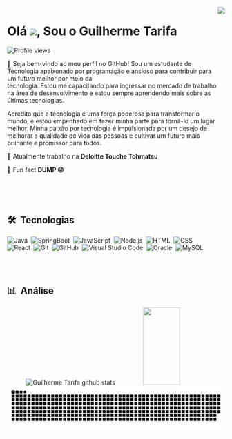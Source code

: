 <img align="right" height="590em" src="https://raw.githubusercontent.com/gist/Guilherme-Tarifa-Vieira/040a3532bedd93ee4e17b2cfec84aead/raw/f8532394703a54c0a32d9eafbce2479aeeea60fe/git-card.svg"/>
<h1 align="left">Olá <img src="https://raw.githubusercontent.com/kaueMarques/kaueMarques/master/hi.gif" height="30px">, Sou o Guilherme Tarifa</h1>
<p align="left"> <img src="https://komarev.com/ghpvc/?username=guilherme-tarifa-vieira&color=yellow" alt="Profile views" /> </p>

🌠 Seja bem-vindo ao meu perfil no GitHub! Sou um estudante de Tecnologia apaixonado por programação e ansioso para contribuir para um futuro melhor por meio da       
   tecnologia. Estou me capacitando para ingressar no mercado de trabalho na área de desenvolvimento e estou sempre aprendendo mais sobre as últimas tecnologias.

   Acredito que a tecnologia é uma força poderosa para transformar o mundo, e estou empenhado em fazer minha parte para torná-lo um lugar melhor. Minha paixão por        tecnologia é impulsionada por um desejo de melhorar a qualidade de vida das pessoas e cultivar um futuro mais brilhante e promissor para todos. 

🔭 Atualmente trabalho na **Deloitte Touche Tohmatsu**

🚀 Fun fact **DUMP 😜**



<br><br><br>

## 🛠 &nbsp;Tecnologias

![Java](https://img.shields.io/badge/-Java-05122A?style=flat&logo=openjdk)&nbsp;
![SpringBoot](https://img.shields.io/badge/-Spring-6DB33F?style=flat&logo=spring&logoColor=white)&nbsp;
![JavaScript](https://img.shields.io/badge/-JavaScript-05122A?style=flat&logo=javascript)&nbsp;
![Node.js](https://img.shields.io/badge/-Node.js-05122A?style=flat&logo=node.js)&nbsp;
![HTML](https://img.shields.io/badge/-HTML-05122A?style=flat&logo=HTML5)&nbsp;
![CSS](https://img.shields.io/badge/-CSS-05122A?style=flat&logo=CSS3&logoColor=1572B6)&nbsp;
![React](https://img.shields.io/badge/-React-05122A?style=flat&logo=react)&nbsp;
![Git](https://img.shields.io/badge/-Git-05122A?style=flat&logo=git)&nbsp;
![GitHub](https://img.shields.io/badge/-GitHub-05122A?style=flat&logo=github)&nbsp;
![Visual Studio Code](https://img.shields.io/badge/-Visual%20Studio%20Code-05122A?style=flat&logo=visual-studio-code&logoColor=007ACC)&nbsp;
![Oracle](https://img.shields.io/badge/-plsql/developer-05122A?style=flat&logo=oracle&logoColor=red)&nbsp;
![MySQL](https://img.shields.io/badge/-MySQL-05122A?style=flat&logo=mysql&logoColor=white)&nbsp;



<br><br>

##  📊 &nbsp;Análise

<!-- <div align="center">
  <img height="180em"  src="https://github-readme-stats.vercel.app/api?username=guilherme-tarifa-vieira&show_icons=true&theme=dracula&&count_private=true"/>
  <img height="180em"  src="https://github-readme-stats.vercel.app/api/top-langs/?username=guilherme-tarifa-vieira&layout=compact&langs_count=7&theme=dracula"/>
</div> -->
     
<div align="center">  
<img width="49%" height="180em" src="https://github-readme-stats.vercel.app/api?username=guilherme-tarifa-vieira&show_icons=true&count_private=true&hide_border=true&theme=dracula" alt="Guilherme Tarifa github stats" /> 
<img width="41%" height="180em" src="https://github-readme-stats.vercel.app/api/top-langs/?username=guilherme-tarifa-vieira&layout=compact&hide_border=true4&theme=dracula" />
</div>

<div align="center">
<picture>
<source media="(prefers-color-scheme: dark)" srcset="https://raw.githubusercontent.com/platane/platane/output/github-contribution-grid-snake-dark.svg">
<source media="(prefers-color-scheme: light)" srcset="https://raw.githubusercontent.com/platane/platane/output/github-contribution-grid-snake.svg">
<img alt="github contribution grid snake animation" src="https://raw.githubusercontent.com/platane/platane/output/github-contribution-grid-snake.svg">
</picture>
</div>
